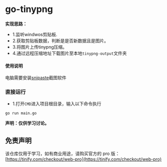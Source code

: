 # go-tinypng

**实现思路：**

* 1.监听windwos剪贴板.
* 2.获取剪贴板数据，判断是是否新数据且是图片。
* 3.将图片上传tinypng压缩。
* 4.通过远程压缩地址下载图片至本地`tinypng-output`文件夹

#### **使用说明**

电脑需要安装[snipaste](https://zh.snipaste.com/)截图软件

### **直接运行**

* 1.打开`CMD`进入项目根目录，输入以下命令执行

```
go run main.go
```

**声明：仅供学习讨论。**

## **免责声明**

该仓库仅用于学习，如有商业用途，请购买官方的 pro
版：[https://tinify.com/checkout/web-pro](https://tinify.com/checkout/web-pro)
